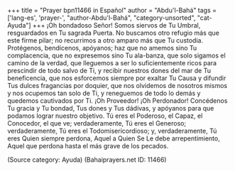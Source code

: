 +++
title = "Prayer bpn11466 in Español"
author = "Abdu'l-Bahá"
tags = ['lang-es', 'prayer-', "author-Abdu'l-Bahá", "category-unsorted", "cat-Ayuda"]
+++
¡Oh bondadoso Señor! Somos siervos de Tu Umbral, resguardados en Tu sagrada Puerta. No buscamos otro refugio más que este firme pilar; no recurrimos a otro amparo más que Tu custodia. Protégenos, bendícenos, apóyanos; haz que no amemos sino Tu complacencia, que no expresemos sino Tu ala-banza, que solo sigamos el camino de la verdad, que lleguemos a ser lo suficientemente ricos para prescindir de todo salvo de Ti, y recibir nuestros dones del mar de Tu beneficencia, que nos esforcemos siempre por exaltar Tu Causa y difundir Tus dulces fragancias por doquier, que nos olvidemos de nosotros mismos y nos ocupemos tan solo de Ti, y reneguemos de todo lo demás y quedemos cautivados por Ti.
¡Oh Proveedor! ¡Oh Perdonador! Concédenos Tu gracia y Tu bondad, Tus dones y Tus dádivas, y apóyanos para que podamos lograr nuestro objetivo. Tú eres el Poderoso, el Capaz, el Conocedor, el que ve; verdaderamente, Tú eres el Generoso; verdaderamente, Tú eres el Todomisericordioso; y, verdaderamente, Tú eres Quien siempre perdona, Aquel a Quien Se Le debe arrepentimiento, Aquel que perdona hasta el más grave de los pecados.

(Source category: Ayuda)
(Bahaiprayers.net ID: 11466)
